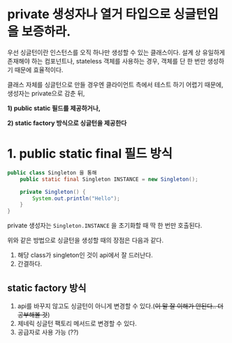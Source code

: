 # private 생성자나 열거 타입으로 싱글턴임을 보증하라.

우선 싱글턴이란 인스턴스를 오직 하나만 생성할 수 있는 클래스이다. 설계 상 유일하게 존재해야 하는 컴포넌트나, stateless 객체를 사용하는 경우, 객체를 단 한 번만
생성하기 때문에 효율적이다. 

클래스 자체를 싱글턴으로 만들 경우엔 클라이언트 측에서 테스트 하기 어렵기 때문에, 생성자는 private으로 감춘 뒤,

**1) public static 필드를 제공하거나,**

**2) static factory 방식으로 싱글턴을 제공한다**

# 1. public static final 필드 방식
``` java
public class Singleton 을 통해
    public static final Singleton INSTANCE = new Singleton();

    private Singleton() {
        System.out.println("Hello");
    }
}

```
private 생성자는 `Singleton.INSTANCE` 을 초기화할 때 딱 한 번만 호출된다.

위와 같은 방법으로 싱글턴을 생성할 때의 장점은 다음과 같다.

1) 해당 class가 singleton인 것이 api에서 잘 드러난다.
2) 간결하다.

## static factory 방식
1) api를 바꾸지 않고도 싱글턴이 아니게 변경할 수 있다.(~~이 말 잘 이해가 안된다.. 더 공부해볼 것~~)
2) 제네릭 싱글턴 팩토리 메서드로 변경할 수 있다.
3) 공급자로 사용 가능 (??)
